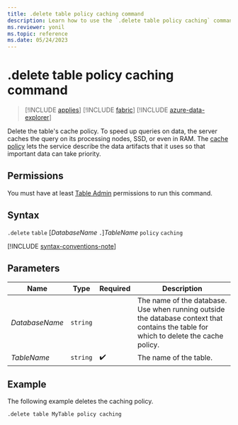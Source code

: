 ```yaml
---
title: .delete table policy caching command
description: Learn how to use the `.delete table policy caching` command to delete a table's cache policy.
ms.reviewer: yonil
ms.topic: reference
ms.date: 05/24/2023
---
```

# .delete table policy caching command

> [!INCLUDE [applies](../includes/applies-to-version/applies.md)] [!INCLUDE [fabric](../includes/applies-to-version/fabric.md)] [!INCLUDE [azure-data-explorer](../includes/applies-to-version/azure-data-explorer.md)]

Delete the table's cache policy. To speed up queries on data, the server caches the query on its processing nodes, SSD, or even in RAM. The [cache policy](cache-policy.md) lets the service describe the data artifacts that it uses so that important data can take priority.

## Permissions

You must have at least [Table Admin](../access-control/role-based-access-control.md) permissions to run this command.

## Syntax

`.delete` `table` [*DatabaseName* `.`]*TableName* `policy` `caching`

[!INCLUDE [syntax-conventions-note](../includes/syntax-conventions-note.md)]

## Parameters

|Name|Type|Required|Description|
|--|--|--|--|
|*DatabaseName*| `string` ||The name of the database. Use when running outside the database context that contains the table for which to delete the cache policy.|
|*TableName*| `string` | :heavy_check_mark:|The name of the table.|

## Example

The following example deletes the caching policy.

```kusto
.delete table MyTable policy caching
```
